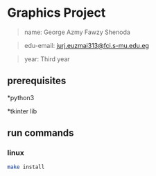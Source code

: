 # Graphics Project 

> name: George Azmy Fawzy Shenoda

> edu-email: jurj.euzmai313@fci.s-mu.edu.eg

> year: Third year

## prerequisites

*python3

*tkinter lib

## run commands

### linux

```sh
make install 
```

